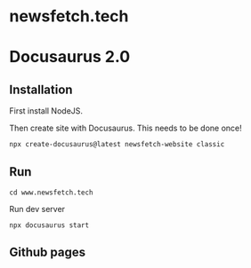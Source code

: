 # newsfetch.tech


# Docusaurus 2.0

## Installation

First install NodeJS.

Then create site with Docusaurus. This needs to be done once!

```bash
npx create-docusaurus@latest newsfetch-website classic
```

## Run

`cd www.newsfetch.tech`

Run dev server

`npx docusaurus start`

## Github pages

